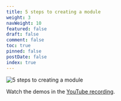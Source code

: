 ```yaml
---
title: 5 steps to creating a module
weight: 3
navWeight: 10
featured: false
draft: false
comment: false
toc: true
pinned: false
postDate: false
index: true
---
```

<!-- markdownlint-disable MD041 -->
![5 steps to creating a module](images/crescendo/slide03.png)

Watch the demos in the [YouTube recording](https://youtu.be/acynivRDg7g?t=375).
